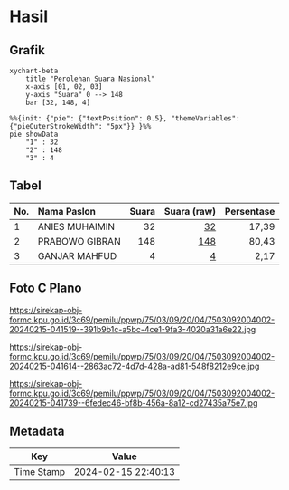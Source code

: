 # Hasil

## Grafik

```mermaid
xychart-beta
    title "Perolehan Suara Nasional"
    x-axis [01, 02, 03]
    y-axis "Suara" 0 --> 148
    bar [32, 148, 4]
```

```mermaid
%%{init: {"pie": {"textPosition": 0.5}, "themeVariables": {"pieOuterStrokeWidth": "5px"}} }%%
pie showData
    "1" : 32
    "2" : 148
    "3" : 4
```

## Tabel

| No. | Nama Paslon    | Suara | Suara (raw) | Persentase |
|:--- |:-------------- | -----:| -----------:| ----------:|
| 1   | ANIES MUHAIMIN | 32    | [32][p-1]   | 17,39      |
| 2   | PRABOWO GIBRAN | 148   | [148][p-2]  | 80,43      |
| 3   | GANJAR MAHFUD  | 4     | [4][p-3]    | 2,17       |


[p-1]: https://github.com/gigit-pemilu/pemilu-2024/blob/main/pilpres/hitung-suara/sub/75-gorontalo/sub/03-bone-bolango/sub/09-bone/sub/2004-bilonlantunga/sub/002-tps/sub/paslon-1.txt
[p-2]: https://github.com/gigit-pemilu/pemilu-2024/blob/main/pilpres/hitung-suara/sub/75-gorontalo/sub/03-bone-bolango/sub/09-bone/sub/2004-bilonlantunga/sub/002-tps/sub/paslon-2.txt
[p-3]: https://github.com/gigit-pemilu/pemilu-2024/blob/main/pilpres/hitung-suara/sub/75-gorontalo/sub/03-bone-bolango/sub/09-bone/sub/2004-bilonlantunga/sub/002-tps/sub/paslon-3.txt

## Foto C Plano

https://sirekap-obj-formc.kpu.go.id/3c69/pemilu/ppwp/75/03/09/20/04/7503092004002-20240215-041519--391b9b1c-a5bc-4ce1-9fa3-4020a31a6e22.jpg

https://sirekap-obj-formc.kpu.go.id/3c69/pemilu/ppwp/75/03/09/20/04/7503092004002-20240215-041614--2863ac72-4d7d-428a-ad81-548f8212e9ce.jpg

https://sirekap-obj-formc.kpu.go.id/3c69/pemilu/ppwp/75/03/09/20/04/7503092004002-20240215-041739--6fedec46-bf8b-456a-8a12-cd27435a75e7.jpg


## Metadata

| Key        | Value               |
| ---------- | ------------------- |
| Time Stamp | 2024-02-15 22:40:13 |



